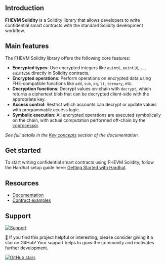 ## Introduction

**FHEVM Solidity** is a Solidity library that allows developers to write confidential smart contracts with the standard Solidity development workflow.


## Main features

The FHEVM Solidity library offers the following core features:

- **Encrypted types**: Use encrypted integers like `euint8`, `euint16`, ..., `euint256` directly in Solidity contracts.
- **Encrypted operations**: Perform operations on encrypted data using FHE-compatible functions like `add`, `sub`, `eq`, `lt`, `ternary`, etc.
- **Decryption functions**: Decrypt values on-chain with `decrypt`, which returns a ciphertext blob that can be decrypted client-side with the appropriate key.
- **Access control**: Restrict which accounts can decrypt or update values with programmable access logic.
- **Symbolic execution**: All encrypted operations are executed symbolically on the chain, with actual computation performed off-chain by the [coprocessor](../coprocessor/).

*See full details in the [Key concepts](https://docs.zama.ai/fhevm/smart-contract/key_concepts) section of the documentation.*


## Get started

To start writing confidential smart contracts using FHEVM Solidity, follow the Hardhat setup guide here:  [Getting Started with Hardhat](https://docs.zama.ai/fhevm/getting-started/overview-1/hardhat).


## Resources

- [Documentation](https://docs.zama.ai/fhevm/)
- [Contract examples](./examples/)

## Support

<a target="_blank" href="https://community.zama.ai">
<picture>
  <source media="(prefers-color-scheme: dark)" srcset="../library-solidity/docs/.gitbook/assets/support-banner-dark.png">
  <source media="(prefers-color-scheme: light)" srcset="../library-solidity/docs/.gitbook/assets/support-banner-light.png">
  <img alt="Support">
</picture>
</a>

🌟 If you find this project helpful or interesting, please consider giving it a star on GitHub! Your support helps to grow the community and motivates further development.

[![GitHub stars](https://img.shields.io/github/stars/zama-ai/fhevm?style=social)](https://github.com/zama-ai/fhevm/)
